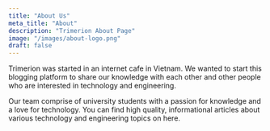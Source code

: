 ```yaml
---
title: "About Us"
meta_title: "About"
description: "Trimerion About Page"
image: "/images/about-logo.png"
draft: false
---
```


Trimerion was started in an internet cafe in Vietnam. We wanted to start this blogging platform to share our knowledge with each other and other people who are interested in technology and engineering. 

Our team comprise of university students with a passion for knowledge and a love for technology. You can find high quality, informational articles about various technology and engineering topics on here.
